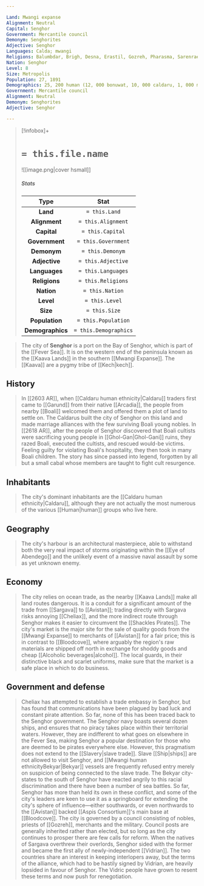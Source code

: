 ```yaml
---

Land: Mwangi expanse
Alignment: Neutral
Capital: Senghor
Government: Mercantile council
Demonym: Senghorites
Adjective: Senghor
Languages: Calda; mwangi
Religions: Balumbdar, Brigh, Desna, Erastil, Gozreh, Pharasma, Sarenrae
Nation: Senghor
Level: 8
Size: Metropolis
Population: 27, 1891
Demographics: 25, 200 human (12, 000 bonuwat, 10, 000 caldaru, 1, 000 mauxi, 1, 000 zenj, 1, 200 other), 700 halfling, 300 dwarf, 230 others
Government: Mercantile council
Alignment: Neutral
Demonym: Senghorites
Adjective: Senghor

---
```


> [!infobox]+
> #  `= this.file.name`
> ![[image.png|cover hsmall]]
> ##### Stats
> Type | Stat |
> :---:|:---:|
> **Land** | `= this.Land` |
> **Alignment** | `= this.Alignment` |
> **Capital** | `= this.Capital` |
> **Government** | `= this.Government` |
> **Demonym** | `= this.Demonym` |
> **Adjective** | `= this.Adjective` |
> **Languages** | `= this.Languages` |
> **Religions** | `= this.Religions` |
> **Nation** | `= this.Nation` |
> **Level** | `= this.Level` |
> **Size** | `= this.Size` |
> **Population** | `= this.Population` |
> **Demographics** | `= this.Demographics` |


> The city of **Senghor** is a port on the Bay of Senghor, which is part of the [[Fever Sea]]. It is on the western end of the peninsula known as the [[Kaava Lands]] in the southern [[Mwangi Expanse]]. The [[Kaava]] are a pygmy tribe of [[Kech|kech]].



## History

> In [[2603 AR]], when [[Caldaru human ethnicity|Caldaru]] traders first came to [[Garund]] from their native [[Arcadia]], the people from nearby [[Boali]] welcomed them and offered them a plot of land to settle on. The Caldarus built the city of Senghor on this land and made marriage alliances with the few surviving Boali young nobles.
> In [[2618 AR]], after the people of Senghor discovered that Boali cultists were sacrificing young people in [[Ghol-Gan|Ghol-Gani]] ruins, they razed Boali, executed the cultists, and rescued would-be victims. Feeling guilty for violating Boali's hospitality, they then took in many Boali children. The story has since passed into legend, forgotten by all but a small cabal whose members are taught to fight cult resurgence.


## Inhabitants

> The city's dominant inhabitants are the [[Caldaru human ethnicity|Caldaru]], although they are not actually the most numerous of the various [[Human|human]] groups who live here.


## Geography

> The city's harbour is an architectural masterpiece, able to withstand both the very real impact of storms originating within the [[Eye of Abendego]] and the unlikely event of a massive naval assault by some as yet unknown enemy.


## Economy

> The city relies on ocean trade, as the nearby [[Kaava Lands]] make all land routes dangerous. It is a conduit for a significant amount of the trade from [[Sargava]] to [[Avistan]]; trading directly with Sargava risks annoying [[Cheliax]], and the more indirect route through Senghor makes it easier to circumvent the [[Shackles Pirates]].
> The city's market is the major site for the sale of quality goods from the [[Mwangi Expanse]] to merchants of [[Avistan]] for a fair price; this is in contrast to [[Bloodcove]], where arguably the region's raw materials are shipped off north in exchange for shoddy goods and cheap [[Alcoholic beverages|alcohol]]. The local guards, in their distinctive black and scarlet uniforms, make sure that the market is a safe place in which to do business.


## Government and defense

> Cheliax has attempted to establish a trade embassy in Senghor, but has found that communications have been plagued by bad luck and constant pirate attention. So far, none of this has been traced back to the Senghor government.
> The Senghor navy boasts several dozen ships, and ensures that no piracy takes place within their territorial waters. However, they are indifferent to what goes on elsewhere in the Fever Sea, making Senghor a popular destination for those who are deemed to be pirates everywhere else.
> However, this pragmatism does not extend to the [[Slavery|slave trade]]. Slave [[Ship|ships]] are not allowed to visit Senghor, and [[Mwangi human ethnicityBekyar|Bekyar]] vessels are frequently refused entry merely on suspicion of being connected to the slave trade. The Bekyar city-states to the south of Senghor have reacted angrily to this racial discrimination and there have been a number of sea battles. So far, Senghor has more than held its own in these conflict, and some of the city's leaders are keen to use it as a springboard for extending the city's sphere of influence—either southwards, or even northwards to the [[Avistan]] backed [[Aspis Consortium]]'s main base at [[Bloodcove]].
> The city is governed by a council consisting of nobles, priests of [[Gozreh]], merchants and the military. Council posts are generally inherited rather than elected, but so long as the city continues to prosper there are few calls for reform.
> When the natives of Sargava overthrew their overlords, Senghor sided with the former and became the first ally of newly-independent [[Vidrian]]. The two countries share an interest in keeping interlopers away, but the terms of the alliance, which had to be hastily signed by Vidrian, are heavily lopsided in favour of Senghor. The Vidric people have grown to resent these terms and now push for renegotiation.